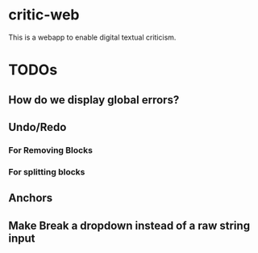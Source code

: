 # critic-web
This is a webapp to enable digital textual criticism.

# TODOs
## How do we display global errors?

## Undo/Redo
### For Removing Blocks
### For splitting blocks

## Anchors

## Make Break a dropdown instead of a raw string input

